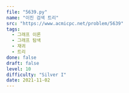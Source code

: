 ```yaml
---
file: "5639.py"
name: "이진 검색 트리"
src: "https://www.acmicpc.net/problem/5639"
tags: 
  - 그래프 이론
  - 그래프 탐색
  - 재귀
  - 트리
done: false
draft: false
level: 10
difficulty: "Silver I"
date: 2021-11-02
---
```

